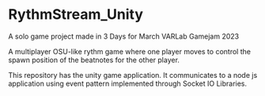 # RythmStream_Unity

A solo game project made in 3 Days for March VARLab Gamejam 2023

A multiplayer OSU-like rythm game where one player moves to control the spawn position of the beatnotes for the other player.

This repository has the unity game application. It communicates to a node js application using event pattern implemented through
Socket IO Libraries.

